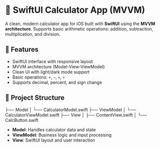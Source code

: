 # 🧮 SwiftUI Calculator App (MVVM)

A clean, modern calculator app for iOS built with **SwiftUI** using the **MVVM architecture**. Supports basic arithmetic operations: addition, subtraction, multiplication, and division.

## 📱 Features

- SwiftUI interface with responsive layout
- MVVM architecture (Model-View-ViewModel)
- Clean UI with light/dark mode support
- Basic operations: `+`, `−`, `×`, `÷`
- Supports decimal, percent, and sign change

## 📁 Project Structure

├── Model
│ └── CalculatorModel.swift
├── ViewModel
│ └── CalculatorViewModel.swift
├── View
│ ├── ContentView.swift
│ └── CalcButton.swift


- **Model**: Handles calculator data and state
- **ViewModel**: Business logic and input processing
- **View**: SwiftUI layout and user interaction
